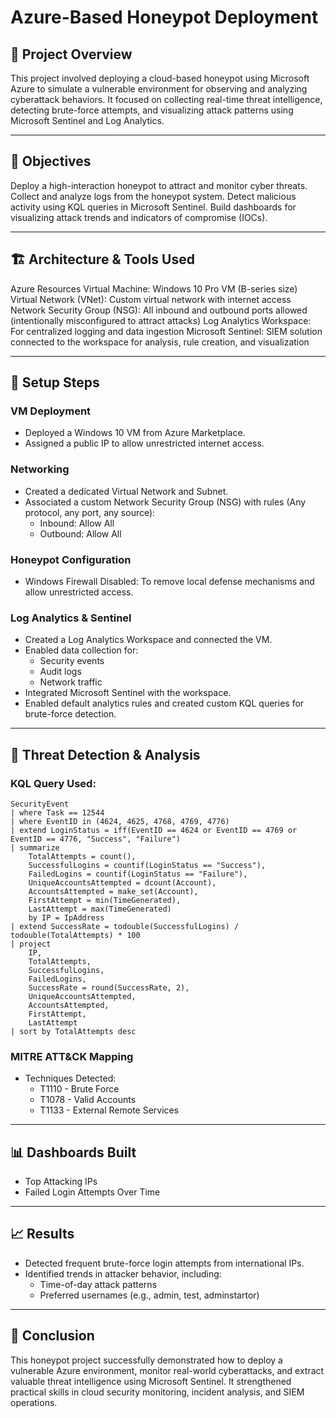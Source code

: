 # Azure-Based Honeypot Deployment

## 📌 Project Overview
This project involved deploying a cloud-based honeypot using Microsoft Azure to simulate a vulnerable environment for observing and analyzing cyberattack behaviors. It focused on collecting real-time threat intelligence, detecting brute-force attempts, and visualizing attack patterns using Microsoft Sentinel and Log Analytics.

---

## 🎯 Objectives
Deploy a high-interaction honeypot to attract and monitor cyber threats.
Collect and analyze logs from the honeypot system.
Detect malicious activity using KQL queries in Microsoft Sentinel.
Build dashboards for visualizing attack trends and indicators of compromise (IOCs).

---

## 🏗️ Architecture & Tools Used
Azure Resources
Virtual Machine: Windows 10 Pro VM (B-series size)
Virtual Network (VNet): Custom virtual network with internet access
Network Security Group (NSG): All inbound and outbound ports allowed (intentionally misconfigured to attract attacks)
Log Analytics Workspace: For centralized logging and data ingestion
Microsoft Sentinel: SIEM solution connected to the workspace for analysis, rule creation, and visualization

---

## 🔧 Setup Steps
### VM Deployment
- Deployed a Windows 10 VM from Azure Marketplace.
- Assigned a public IP to allow unrestricted internet access.


### Networking
- Created a dedicated Virtual Network and Subnet.
- Associated a custom Network Security Group (NSG) with rules (Any protocol, any port, any source):
  - Inbound: Allow All 
  - Outbound: Allow All


### Honeypot Configuration
- Windows Firewall Disabled: To remove local defense mechanisms and allow unrestricted access.


### Log Analytics & Sentinel
- Created a Log Analytics Workspace and connected the VM.
- Enabled data collection for:
  - Security events
  - Audit logs
  - Network traffic
- Integrated Microsoft Sentinel with the workspace.
- Enabled default analytics rules and created custom KQL queries for brute-force detection.

---

## 🧪 Threat Detection & Analysis

### KQL Query Used:
```kql
SecurityEvent
| where Task == 12544
| where EventID in (4624, 4625, 4768, 4769, 4776)
| extend LoginStatus = iff(EventID == 4624 or EventID == 4769 or EventID == 4776, "Success", "Failure")
| summarize
    TotalAttempts = count(),
    SuccessfulLogins = countif(LoginStatus == "Success"),
    FailedLogins = countif(LoginStatus == "Failure"),
    UniqueAccountsAttempted = dcount(Account),
    AccountsAttempted = make_set(Account),
    FirstAttempt = min(TimeGenerated),
    LastAttempt = max(TimeGenerated)
    by IP = IpAddress
| extend SuccessRate = todouble(SuccessfulLogins) / todouble(TotalAttempts) * 100
| project
    IP,
    TotalAttempts,
    SuccessfulLogins,
    FailedLogins,
    SuccessRate = round(SuccessRate, 2),
    UniqueAccountsAttempted,
    AccountsAttempted,
    FirstAttempt,
    LastAttempt
| sort by TotalAttempts desc
```
### MITRE ATT&CK Mapping
- Techniques Detected:
  - T1110 - Brute Force
  - T1078 - Valid Accounts
  - T1133 - External Remote Services
---

## 📊 Dashboards Built
- Top Attacking IPs
- Failed Login Attempts Over Time

---

## 📈 Results
- Detected frequent brute-force login attempts from international IPs.
- Identified trends in attacker behavior, including:
  - Time-of-day attack patterns
  - Preferred usernames (e.g., admin, test, adminstartor)

---

## 📝 Conclusion
This honeypot project successfully demonstrated how to deploy a vulnerable Azure environment, monitor real-world cyberattacks, and extract valuable threat intelligence using Microsoft Sentinel. It strengthened practical skills in cloud security monitoring, incident analysis, and SIEM operations.
